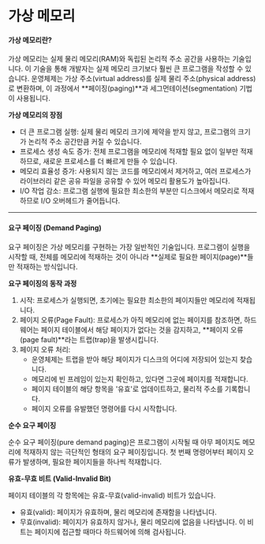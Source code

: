 # 가상 메모리

#### 가상 메모리란?

가상 메모리는 실제 물리 메모리(RAM)와 독립된 논리적 주소 공간을 사용하는 기술입니다. 이 기술을 통해 개발자는 실제 메모리 크기보다 훨씬 큰 프로그램을 작성할 수 있습니다. 운영체제는 가상 주소(virtual address)를 실제 물리 주소(physical address)로 변환하며, 이 과정에서 \*\*페이징(paging)\*\*과 세그먼테이션(segmentation) 기법이 사용됩니다.

**가상 메모리의 장점**

* 더 큰 프로그램 실행: 실제 물리 메모리 크기에 제약을 받지 않고, 프로그램의 크기가 논리적 주소 공간만큼 커질 수 있습니다.
* 프로세스 생성 속도 증가: 전체 프로그램을 메모리에 적재할 필요 없이 일부만 적재하므로, 새로운 프로세스를 더 빠르게 만들 수 있습니다.
* 메모리 효율성 증가: 사용되지 않는 코드를 메모리에서 제거하고, 여러 프로세스가 라이브러리 같은 공유 파일을 공유할 수 있어 메모리 활용도가 높아집니다.
* I/O 작업 감소: 프로그램 실행에 필요한 최소한의 부분만 디스크에서 메모리로 적재하므로 I/O 오버헤드가 줄어듭니다.

***

#### 요구 페이징 (Demand Paging)

요구 페이징은 가상 메모리를 구현하는 가장 일반적인 기술입니다. 프로그램이 실행을 시작할 때, 전체를 메모리에 적재하는 것이 아니라 \*\*실제로 필요한 페이지(page)\*\*들만 적재하는 방식입니다.

**요구 페이징의 동작 과정**

1. 시작: 프로세스가 실행되면, 초기에는 필요한 최소한의 페이지들만 메모리에 적재됩니다.
2. 페이지 오류(Page Fault): 프로세스가 아직 메모리에 없는 페이지를 참조하면, 하드웨어는 페이지 테이블에서 해당 페이지가 없다는 것을 감지하고, \*\*페이지 오류(page fault)\*\*라는 트랩(trap)을 발생시킵니다.
3. 페이지 오류 처리:
   * 운영체제는 트랩을 받아 해당 페이지가 디스크의 어디에 저장되어 있는지 찾습니다.
   * 메모리에 빈 프레임이 있는지 확인하고, 있다면 그곳에 페이지를 적재합니다.
   * 페이지 테이블의 해당 항목을 '유효'로 업데이트하고, 물리적 주소를 기록합니다.
   * 페이지 오류를 유발했던 명령어를 다시 시작합니다.

**순수 요구 페이징**

순수 요구 페이징(pure demand paging)은 프로그램이 시작될 때 아무 페이지도 메모리에 적재하지 않는 극단적인 형태의 요구 페이징입니다. 첫 번째 명령어부터 페이지 오류가 발생하며, 필요한 페이지들을 하나씩 적재합니다.

**유효-무효 비트 (Valid-Invalid Bit)**

페이지 테이블의 각 항목에는 유효-무효(valid-invalid) 비트가 있습니다.

* 유효(valid): 페이지가 유효하며, 물리 메모리에 존재함을 나타냅니다.
* 무효(invalid): 페이지가 유효하지 않거나, 물리 메모리에 없음을 나타냅니다. 이 비트는 페이지에 접근할 때마다 하드웨어에 의해 검사됩니다.
